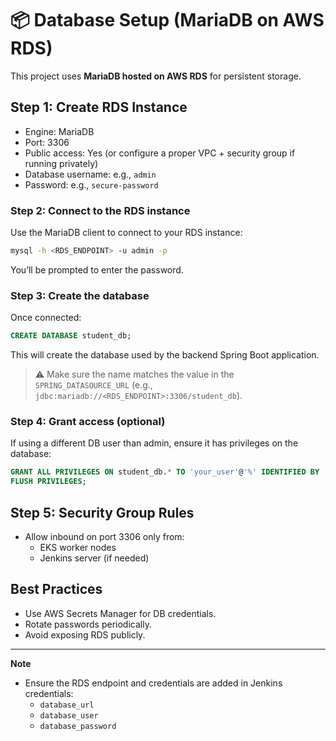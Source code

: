 # 📦 Database Setup (MariaDB on AWS RDS)

This project uses **MariaDB hosted on AWS RDS** for persistent storage.

## Step 1: Create RDS Instance
- Engine: MariaDB
- Port: 3306
- Public access: Yes (or configure a proper VPC + security group if running privately)
- Database username: e.g., `admin`
- Password: e.g., `secure-password`

<!-- - Public access: **No** (preferred) → use VPC + Security Groups -->
<!-- Terraform option (recommended): see `terraform/rds.tf`. -->


### Step 2: Connect to the RDS instance
Use the MariaDB client to connect to your RDS instance:
```bash
mysql -h <RDS_ENDPOINT> -u admin -p
```
You’ll be prompted to enter the password.

### Step 3: Create the database
Once connected:
```sql
CREATE DATABASE student_db;
```
This will create the database used by the backend Spring Boot application.
> ⚠️ Make sure the name matches the value in the `SPRING_DATASOURCE_URL` (e.g., `jdbc:mariadb://<RDS_ENDPOINT>:3306/student_db`).

### Step 4: Grant access (optional)
If using a different DB user than admin, ensure it has privileges on the database:
```sql
GRANT ALL PRIVILEGES ON student_db.* TO 'your_user'@'%' IDENTIFIED BY 'your_password';
FLUSH PRIVILEGES;
```

## Step 5: Security Group Rules

- Allow inbound on port 3306 only from:
    - EKS worker nodes
    - Jenkins server (if needed)


## Best Practices
- Use AWS Secrets Manager for DB credentials.
- Rotate passwords periodically.
- Avoid exposing RDS publicly.

---
**Note** 
- Ensure the RDS endpoint and credentials are added in Jenkins credentials:
    - `database_url`
    - `database_user`
    - `database_password`
<!-- 
> 💡 If you're provisioning RDS via Terraform, refer to your Terraform config (e.g., `terraform/rds.tf`) for the actual DB name, username, and endpoint. -->

